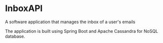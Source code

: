 # InboxAPI
A software application that manages the inbox of a user's emails

The application is built using Spring Boot and Apache Cassandra for NoSQL database.

